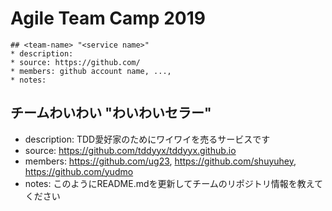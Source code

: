 Agile Team Camp 2019
=====

```
## <team-name> "<service name>"
* description:
* source: https://github.com/
* members: github account name, ...,
* notes:
```
## チームわいわい "わいわいセラー"
* description: TDD愛好家のためにワイワイを売るサービスです
* source: https://github.com/tddyyx/tddyyx.github.io
* members: https://github.com/ug23, https://github.com/shuyuhey, https://github.com/yudmo
* notes: このようにREADME.mdを更新してチームのリポジトリ情報を教えてください
